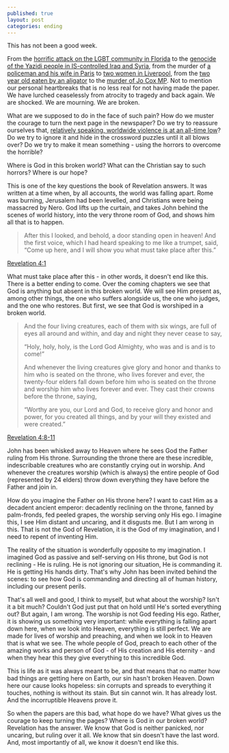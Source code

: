 ```yaml
---
published: true
layout: post
categories: ending
---
```

This has not been a good week.

From the [horrific attack on the LGBT community in Florida](http://www.bbc.co.uk/news/world-us-canada-36511778) to the [genocide of the Yazidi people in IS-controlled Iraq and Syria](http://www.bbc.co.uk/news/world-middle-east-36547467), from the murder of [a policeman and his wife in Paris](http://www.bbc.co.uk/news/world-europe-36535078) to [two women in Liverpool](http://www.bbc.co.uk/news/uk-england-36517780), from the [two year old eaten by an aligator](http://www.bbc.co.uk/news/world-us-canada-36538751) to the [murder of Jo Cox MP](http://www.bbc.co.uk/news/uk-politics-36550919). Not to mention our personal heartbreaks that is no less real for not having made the paper. We have lurched ceaselessly from atrocity to tragedy and back again. We are shocked. We are mourning. We are broken.

What are we supposed to do in the face of such pain? How do we muster the courage to turn the next page in the newspaper? Do we try to reassure ourselves that, [relatively speaking, worldwide violence is at an all-time low](https://www.ted.com/talks/steven_pinker_on_the_myth_of_violence?language=en)? Do we try to ignore it and hide in the crossword puzzles until it all blows over? Do we try to make it mean something - using the horrors to overcome the horrible?

Where is God in this broken world? What can the Christian say to such horrors? Where is our hope?

This is one of the key questions the book of Revelation answers. It was written at a time when, by all accounts, the world was falling apart. Rome was burning, Jerusalem had been levelled, and Christians were being massacred by Nero. God lifts up the curtain, and takes John behind the scenes of world history, into the very throne room of God, and shows him all that is to happen.

> After this I looked, and behold, a door standing open in heaven! And the first voice, which I had heard speaking to me like a trumpet, said, “Come up here, and I will show you what must take place after this.”

[Revelation 4:1](http://www.esvbible.org/Revelation%204:1/)

What must take place after this - in other words, it doesn't end like this. There is a better ending to come. Over the coming chapters we see that God is anything but absent in this broken world. We will see Him present as, among other things, the one who suffers alongside us, the one who judges, and the one who restores. But first, we see that God is worshiped in a broken world.

>And the four living creatures, each of them with six wings, are full of eyes all around and within, and day and night they never cease to say,
>
> “Holy, holy, holy, is the Lord God Almighty, who was and is and is to come!”
>
> And whenever the living creatures give glory and honor and thanks to him who is seated on the throne, who lives forever and ever, the twenty-four elders fall down before him who is seated on the throne and worship him who lives forever and ever. They cast their crowns before the throne, saying,
>
> “Worthy are you, our Lord and God,	to receive glory and honor and power,	for you created all things,	and by your will they existed and were created.”

[Revelation 4:8-11](http://www.esvbible.org/Revelation%204:8-11/)

John has been whisked away to Heaven where he sees God the Father ruling from His throne. Surrounding the throne there are these incredible, indescribable creatures who are constantly crying out in worship. And whenever the creatures worship (which is always) the entire people of God (represented by 24 elders) throw down everything they have before the Father and join in.

How do you imagine the Father on His throne here? I want to cast Him as a decadent ancient emperor: decadently reclining on the throne, fanned by palm-fronds, fed peeled grapes, the worship serving only His ego. I imagine this, I see Him distant and uncaring, and it disgusts me. But I am wrong in this. That is not the God of Revelation, it is the God of my imagination, and I need to repent of inventing Him.

The reality of the situation is wonderfully opposite to my imagination. I imagined God as passive and self-serving on His throne, but God is not reclining - He is ruling. He is not ignoring our situation, He is commanding it. He is getting His hands dirty. That's why John has been invited behind the scenes: to see how God is commanding and directing all of human history, including our present perils.

That's all well and good, I think to myself, but what about the worship? Isn't it a bit much? Couldn't God just put that on hold until He's sorted everything out? But again, I am wrong. The worship is not God feeding His ego. Rather, it is showing us something very important: while everything is falling apart down here, when we look into Heaven, everything is still perfect. We are made for lives of worship and preaching, and when we look in to Heaven that is what we see. The whole people of God, preach to each other of the amazing works and person of God - of His creation and His eternity - and when they hear this they give everything to this incredible God.

This is life as it was always meant to be, and that means that no matter how bad things are getting here on Earth, our sin hasn't broken Heaven. Down here our cause looks hopeless: sin corrupts and spreads to everything it touches, nothing is without its stain. But sin cannot win. It has already lost. And the incorruptible Heavens prove it.

So when the papers are this bad, what hope do we have? What gives us the courage to keep turning the pages? Where is God in our broken world? Revelation has the answer. We know that God is neither panicked, nor uncaring, but ruling over it all. We know that sin doesn't have the last word. And, most importantly of all, we know it doesn't end like this.

